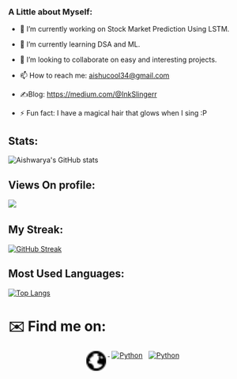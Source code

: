 ### A Little about Myself:

- 🔭 I’m currently working on Stock Market Prediction Using LSTM.
- 🌱 I’m currently learning DSA and ML.
- 👯 I’m looking to collaborate on easy and interesting projects.
- 📫 How to reach me: aishucool34@gmail.com
- ✍️Blog: https://medium.com/@InkSlingerr

- ⚡ Fun fact: I have a magical hair that glows when I sing :P

## Stats:
![Aishwarya's GitHub stats](https://github-readme-stats.vercel.app/api?username=aishu19-dotcom&show_icons=true&theme=radical)

## Views On profile:
![](https://komarev.com/ghpvc/?username=aishu19-dotcom&color=orange)

## My Streak:
[![GitHub Streak](http://github-readme-streak-stats.herokuapp.com?user=aishu19-dotcom)](https://git.io/streak-stats)

## Most Used Languages:
[![Top Langs](https://github-readme-stats.vercel.app/api/top-langs/?username=aishu19-dotcom)](https://github.com/aishu19-dotcom/github-readme-stats)

# ✉️ Find me on:


<p align="center">
 <a href="https://github.com/aishu19-dotcom/" target="_blank" rel="noopener noreferrer"> <img src="https://raw.githubusercontent.com/iconic/open-iconic/master/svg/globe.svg" alt="Python" height="40" style="vertical-align:top; margin:4px"> </a>
 <a href="https://www.linkedin.com/in/a-p-aishwarya-lakshmi-7741a3204/" target="_blank" rel="noopener noreferrer"> <img src="https://cdn.jsdelivr.net/npm/simple-icons@v3/icons/linkedin.svg" alt="Python" height="40" style="vertical-align:top; margin:4px"></a>
 <a href="mailto:aishucool34@gmail.com"> <img src="https://cdn.jsdelivr.net/npm/simple-icons@v3/icons/gmail.svg" alt="Python" height="40" style="vertical-align:top; margin:4px"></a>
</p>

